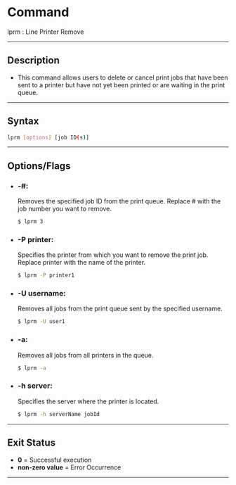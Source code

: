 # Command
lprm : Line Printer Remove

---

## Description
-  This command allows users to delete or cancel print jobs that have been sent to a printer but have not yet been printed or are waiting in the print queue.

---

## Syntax
```bash
lprm [options] [job ID(s)]
```

---

## Options/Flags
- ### -#: 
  Removes the specified job ID from the print queue. Replace # with the job number you want to remove.
    ```bash
    $ lprm 3
    ```   
- ### -P printer: 
  Specifies the printer from which you want to remove the print job. Replace printer with the name of the printer.
    ```bash
    $ lprm -P printer1
    ```
- ### -U username: 
  Removes all jobs from the print queue sent by the specified username.
    ```bash
    $ lprm -U user1
    ```
- ### -a: 
  Removes all jobs from all printers in the queue.
    ```bash
    $ lprm -a
    ```
- ### -h server: 
  Specifies the server where the printer is located.
    ```bash
    $ lprm -h serverName jobId
    ```
---

## Exit Status 
- **0** = Successful execution
- **non-zero value** = Error Occurrence

---